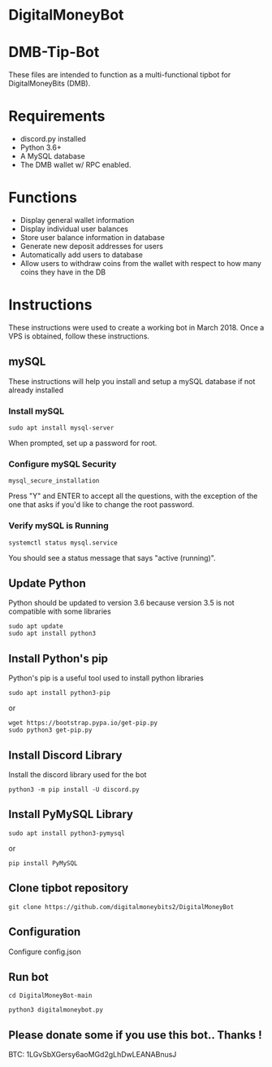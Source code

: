 # DigitalMoneyBot
# DMB-Tip-Bot


These files are intended to function as a multi-functional tipbot for DigitalMoneyBits (DMB).

# Requirements
* discord.py installed
* Python 3.6+
* A MySQL database
* The DMB wallet w/ RPC enabled.

# Functions
* Display general wallet information
* Display individual user balances
* Store user balance information in database
* Generate new deposit addresses for users
* Automatically add users to database
* Allow users to withdraw coins from the wallet with respect to how many coins they have in the DB

# Instructions
These instructions were used to create a working bot in March 2018.
Once a VPS is obtained, follow these instructions.
## mySQL
These instructions will help you install and setup a mySQL database if not already installed
### Install mySQL
```
sudo apt install mysql-server
```
When prompted, set up a password for root.
### Configure mySQL Security
```
mysql_secure_installation
```
Press "Y" and ENTER to accept all the questions, with the exception of the one that asks if you'd like to change the root password.
### Verify mySQL is Running
```
systemctl status mysql.service
```
You should see a status message that says "active (running)".
## Update Python
Python should be updated to version 3.6 because version 3.5 is not compatible with some libraries
```
sudo apt update
sudo apt install python3
```
## Install Python's pip
Python's pip is a useful tool used to install python libraries
```
sudo apt install python3-pip
```
or
```
wget https://bootstrap.pypa.io/get-pip.py
sudo python3 get-pip.py
```

## Install Discord Library
Install the discord library used for the bot
```
python3 -m pip install -U discord.py
```

## Install PyMySQL Library
```
sudo apt install python3-pymysql
```
or
```
pip install PyMySQL
```

## Clone tipbot repository
```
git clone https://github.com/digitalmoneybits2/DigitalMoneyBot
```

## Configuration

Configure config.json

## Run bot
```
cd DigitalMoneyBot-main

python3 digitalmoneybot.py
```

## Please donate some if you use this bot.. Thanks !
BTC: 1LGvSbXGersy6aoMGd2gLhDwLEANABnusJ
